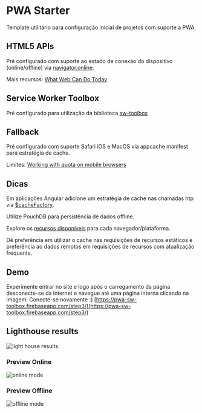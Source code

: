 # PWA Starter
Template utilitário para configuração inicial de projetos com suporte a PWA.

## HTML5 APIs
Pré configurado com suporte ao estado de conexão do dispositivo (online/offline) via [navigator.online](https://developer.mozilla.org/pt-BR/docs/Web/API/NavigatorOnLine/onLine).

Mais recursos: [What Web Can Do Today](https://whatwebcando.today)

## Service Worker Toolbox
Pré configurado para utilização da biblioteca [sw-toolbox](https://googlechrome.github.io/sw-toolbox/docs/master/tutorial-api)

## Fallback
Pré configurado com suporte Safari iOS e MacOS via appcache manifest para estratégia de cache.

Limites: [Working with quota on mobile browsers](https://www.html5rocks.com/en/tutorials/offline/quota-research/)

## Dicas
Em aplicações Angular adicione um estratégia de cache nas chamadas htp via [$cacheFactory](http://stackoverflow.com/questions/14117653/how-to-cache-an-http-get-service-in-angularjs?answertab=votes#tab-top).

Utilize PouchDB para persistência de dados offline.

Explore os [recursos disponíveis](https://whatwebcando.today) para cada navegador/plataforma.

Dê preferência em utilizar o cache nas requisições de recursos estáticos e preferência ao dados remotos em requisições de recursos com atualização frequente.


## Demo
Experimente entrar no site e logo após o carregamento da página desconecte-se da internet e navegue até uma página interna clicando na imagem. Conecte-se novamente :)
[https://pwa-sw-toolbox.firebaseapp.com/step3/](https://pwa-sw-toolbox.firebaseapp.com/step3/)


## Lighthouse results
![light house results](https://s30.postimg.org/7r0osp2td/Captura_de_Tela_2017_01_31_a_s_00_04_30.png)

### Preview Online
![online mode](https://s24.postimg.org/jux8zo9yd/pwa_online.png)

### Preview Offline
![offline mode](https://s24.postimg.org/kyhdbmulh/pwa_offline.png)


